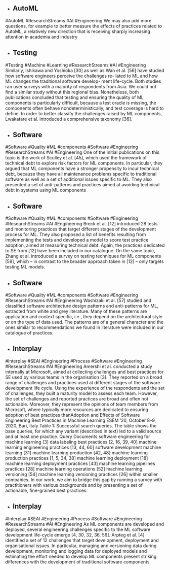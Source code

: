 - ## AutoML
#AutoML #ResearchStreams #AI #Engineering 
We may also add more questions, for example to better measure the effects of practices related to AutoML, a relatively new direction that is receiving sharply increasing attention in academia and industry

- ## Testing
#Testing #Machine #Learning #ResearchStreams #AI #Engineering 
Similarly, Ishikawa and Yoshioka [30] as well as Wan et al. [56] have studied how software engineers perceive the challenges re- lated to ML and how ML changes the traditional software develop- ment life-cycle. Both studies ran user surveys with a majority of respondents from Asia. We could not find a similar study without this regional bias. Nonetheless, both publications concluded that testing and ensuring the quality of ML components is particularly difficult, because a test oracle is missing, the components often behave nondeterministically, and test coverage is hard to define. In order to better classify the challenges raised by ML components, Lwakatare et al. introduced a comprehensive taxonomy [36].

- ## Software
#Software #Quality  #ML #components #Software #Engineering #ResearchStreams #AI #Engineering 
One of the initial publications on this topic is the work of Sculley et al. [45], which used the framework of technical debt to explore risk factors for ML components. In particular, they argued that ML components have a stronger propensity to incur technical debt, because they have all maintenance problems specific to traditional software as well as a set of additional issues specific to ML. They also presented a set of anti-patterns and practices aimed at avoiding technical debt in systems using ML components

- ## Software
#Software #Quality  #ML #components #Software #Engineering #ResearchStreams #AI #Engineering 
Breck et al. [12] introduced 28 tests and monitoring practices that target different stages of the development process for ML. They also proposed a list of benefits resulting from implementing the tests and developed a model to score test practice adoption, aimed at measuring technical debt. Again, the practices dedicated to SE from [12] have been included in our catalogue. On the same topic, Zhang et al. introduced a survey on testing techniques for ML components [59], which – in contrast to the broader approach taken in [12] – only targets testing ML models.

- ## Software
#Software #Quality  #ML #components #Software #Engineering #ResearchStreams #AI #Engineering 
Washizaki et al. [57] studied and classified software architecture design patterns and anti-patterns for ML, extracted from white and grey literature. Many of these patterns are application and context specific, i.e., they depend on the architectural style or on the type of data used. The patterns are of a general character and the ones similar to recommendations we found in literature were included in our catalogue of practices.

- ## Interplay
#Interplay #SEAI #Engineering #Process #Software #Engineering #ResearchStreams #AI #Engineering 
Amershi et al. conducted a study internally at Microsoft, aimed at collecting challenges and best practices for SE used by various teams in the organisation [3]. They reported on a broad range of challenges and practices used at different stages of the software development life cycle. Using the experience of the respondents and the set of challenges, they built a maturity model to assess each team. However, the set of challenges and reported practices are broad and often not actionable. Moreover, they represent the opinions of team members from Microsoft, where typically more resources are dedicated to ensuring adoption of best practices thanAdoption and Effects of Software Engineering Best Practices in Machine Learning ESEM ’20, October 8–9, 2020, Bari, Italy Table 1: Successful search queries. The table shows the base queries, for which any variant (described in text) led to a valid source and at least one practice. Query Documents software engineering for machine learning [3] data labeling best practices [2, 16, 39, 40] machine learning engineering practices [13, 44, 60] software development machine learning [31] machine learning production [42, 48] machine learning production practices [1, 5, 34, 38] machine learning deployment [18] machine learning deployment practices [43] machine learning pipelines practices [28] machine learning operations [52] machine learning versioning [54] machine learning versioning practices [26] within smaller companies. In our work, we aim to bridge this gap by running a survey with practitioners with various backgrounds and by presenting a set of actionable, fine-grained best practices.

- ## Interplay
#Interplay #SEAI #Engineering #Process #Software #Engineering #ResearchStreams #AI #Engineering 
As ML components are developed and deployed, several engineering challenges specific to the ML software development life-cycle emerge [4, 30, 32, 36, 56]. Arpteg et al. [4] identified a set of 12 challenges that target development, deployment and organisational issues. In particular, managing and versioning data during development, monitoring and logging data for deployed models and estimating the effort needed to develop ML components present striking differences with the development of traditional software components.

